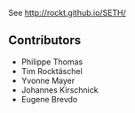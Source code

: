 
See http://rockt.github.io/SETH/

## Contributors



- Philippe Thomas
- Tim Rocktäschel
- Yvonne Mayer
- Johannes Kirschnick
- Eugene Brevdo
